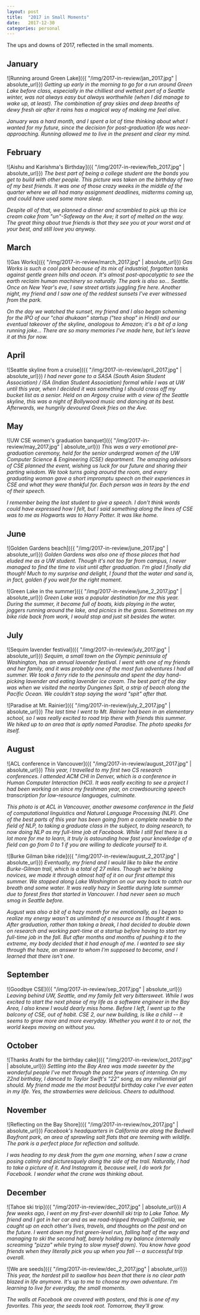 ```yaml
---
layout: post
title:  "2017 in Small Moments"
date:   2017-12-30
categories: personal
---
```


The ups and downs of 2017, reflected in the small moments.

## January
![Running around Green Lake]({{ "/img/2017-in-review/jan_2017.jpg" | absolute_url}})
*Getting up early in the morning to go for a run around Green Lake before class,
especially in the chilliest and wettest part of a Seattle winter, was not always
easy but always worthwhile (when I did manage to wake up, at least).
The combination of gray skies and deep breaths of dewy fresh air after it rains has
a magical way of making me feel alive.*

*January was a hard month, and I spent a lot of time thinking about what I wanted
for my future, since the decision for post-graduation life was near-approaching.
Running allowed me to live in the present and clear my mind.*

## February
![Aishu and Karishma's Birthday]({{ "/img/2017-in-review/feb_2017.jpg" | absolute_url}})
*The best part of being a college student are the bonds you get to build with other people.
This picture was taken on the birthday of two of my best friends. It was
one of those crazy weeks in the middle of the quarter where we all had many
assignment deadlines, midterms coming up, and could have used some more sleep.*

*Despite all of that, we planned a dinner and scrambled to pick up this ice cream
cake from "un"-Safeway on the Ave; it sort of melted on the way. The great thing
about true friends is that they see you at your worst and at your best, and
still love you anyway.*

## March
![Gas Works]({{ "/img/2017-in-review/march_2017.jpg" | absolute_url}})
*Gas Works is such a cool park because of its mix of industrial, forgotten
tanks against gentle green hills and ocean. It's almost post-apocalyptic
to see the earth reclaim human machinery so naturally. The park is also so... Seattle.
Once on New Year's eve, I saw street artists juggling fire here. Another night,
my friend and I saw one of the reddest sunsets I've ever witnessed from the park.*

*On the day we watched the sunset, my friend and I also began scheming for the
IPO of our "chai dhukaan" startup ("tea shop" in Hindi) and our eventual takeover
of the skyline, analogous to Amazon; it's a bit of a long running joke...
There are so many memories I've made here, but let's leave it at this for now.*

## April
![Seattle skyline from a cruise]({{ "/img/2017-in-review/april_2017.jpg" | absolute_url}})
*I had never gone to a SASA (South Asian Student Association) / ISA (Indian Student Association)
formal while I was at UW until this year, when I decided it was
something I should cross off my bucket list as a senior. Held on an Argosy cruise with
a view of the Seattle skyline, this was a night of Bollywood music and dancing
at its best. Afterwards, we hungrily devoured Greek fries on the Ave.*

## May
![UW CSE women's graduation banquet]({{ "/img/2017-in-review/may_2017.jpg" | absolute_url}})
*This was a very emotional pre-graduation ceremony, held for the senior
undergrad women of the UW Computer Science & Engineering (CSE) department. The amazing
advisors of CSE planned the event, wishing us luck for our future and sharing
their parting wisdom. We took turns going around the room, and every graduating woman
gave a short impromptu speech on their experiences in CSE and what they were thankful for.
Each person was in tears by the end of their speech.*

*I remember being the last student to give a speech. I don't think words could have
expressed how I felt, but I said something along the lines of CSE was to me
as Hogwarts was to Harry Potter. It was like home.*

## June
![Golden Gardens beach]({{ "/img/2017-in-review/june_2017.jpg" | absolute_url}})
*Golden Gardens was also one of those places that had eluded me
as a UW student. Though it's not too far from campus, I never managed to find the
time to visit until after graduation. I'm glad I finally did though! Much to
my surprise and delight, I found that the water and sand is, in fact, golden if
you wait for the right moment.*

![Green Lake in the summer]({{ "/img/2017-in-review/june_2_2017.jpg" | absolute_url}})
*Green Lake was a popular destination for me this year. During the summer, it
became full of boats, kids playing in the water, joggers running around the lake,
and picnics in the grass. Sometimes on my bike ride back from work, I would stop
and just sit besides the water.*

## July
![Sequim lavender festival]({{ "/img/2017-in-review/july_2017.jpg" | absolute_url}})
*Sequim, a small town on the Olympic peninsula of Washington, has an annual lavender
festival. I went with one of my friends and her family, and it was probably
one of the most fun adventures I had all summer. We took a ferry ride to the
peninsula and spent the day hand-picking lavender and eating lavender ice cream.
The best part of the day was when we visited the nearby Dungenes Spit, a strip of beach
along the Pacific Ocean. We couldn't stop saying the word "spit" after that.*

![Paradise at Mt. Rainier]({{ "/img/2017-in-review/july_2_2017.jpg" | absolute_url}})
*The last time I went to Mt. Rainier had been in an elementary school, so I was
really excited to road trip there with friends this summer. We hiked up to an area
that is aptly named Paradise. The photo speaks for itself.*

## August
![ACL conference in Vancouver]({{ "/img/2017-in-review/august_2017.jpg" | absolute_url}})
*This year, I travelled to my first two CS research conferences. I attended ACM CHI
in Denver, which is a conference in Human Computer Interaction (HCI). It was really exciting
to see a project I had been working on since my freshman year, on crowdsourcing speech
transcription for low-resource languages, culminate.*

*This photo is at ACL in Vancouver,
another awesome conference in the field of computational linguistics and Natural
Language Processing (NLP). One of the best parts of this year has been going from a complete newbie
to the field of NLP, to taking a graduate class in the subject, to doing research, to now doing
NLP as my full-time job at Facebook. While I still feel there is a lot more for me to learn,
it truly is astounding how fast your knowledge of a field can go from 0 to 1
if you are willing to dedicate yourself to it.*

![Burke Gilman bike ride]({{ "/img/2017-in-review/august_2_2017.jpg" | absolute_url}})
*Eventually, my friend and I would like to bike the entire Burke-Gilman trail,
which is a total of 27 miles. Though we're biking novices, we made it through
almost half of it on our first attempt this summer. We stopped along Lake Washington on our
way back to catch our breath and some water. It was really hazy in Seattle during
late summer due to forest fires that started in Vancouver. I had never seen
so much smog in Seattle before.*

*August was also a bit of a hazy month for me emotionally, as I began to realize my energy
wasn't as unlimited of a resource as I thought it was. After graduation, rather than taking
a break, I had decided to double down on research and working part-time at a startup
before having to start my full-time job in the fall. But after months and months
of pushing it to the extreme, my body decided that it had enough of me. I wanted
to see sky through the haze, an answer to whom I'm supposed to become,
and I learned that there isn't one.*


## September
![Goodbye CSE]({{ "/img/2017-in-review/sep_2017.jpg" | absolute_url}})
*Leaving behind UW, Seattle, and my family felt very bittersweet. While I was excited to start
the next phase of my life as a software engineer in the Bay Area,
I also knew I would dearly miss home. Before I left,
I went up to the balcony of CSE, out of habit. CSE 2, our new building, is
like a child -- it seems to grow more and more everyday.
Whether you want it to or not, the world keeps moving on without you.*


## October
![Thanks Arathi for the birthday cake]({{ "/img/2017-in-review/oct_2017.jpg" | absolute_url}})
*Settling into the Bay Area was made sweeter by the wonderful people I've met
through the past few years of interning. On my 22nd birthday, I danced to Taylor Swift's "22"
song, as any millennial girl should. My friend made me the most beautiful birthday
cake I've ever eaten in my life. Yes, the strawberries were delicious. Cheers to
adulthood.*


## November
![Reflecting on the Bay Shore]({{ "/img/2017-in-review/nov_2017.jpg" | absolute_url}})
*Facebook's headquarters in California are along the Bedwell Bayfront park, an
area of sprawling salt flats that are teeming with wildlife. The park is a
perfect place for reflection and solitude.*

*I was heading to my desk from the gym one morning, when I saw a crane posing
calmly and picturesquely along the side of the trail. Naturally, I had to take a
picture of it. And Instagram it, because well, I do work for Facebook.
I wonder what the crane was thinking about.*


## December
![Tahoe ski trip]({{ "/img/2017-in-review/dec_2017.jpg" | absolute_url}})
*A few weeks ago, I went on my first-ever downhill ski trip to Lake Tahoe. My friend and
I got in her car and as we road-tripped through California, we caught up on
each other's lives, travels, and thoughts on the past and on the future. I went
down my first green-level run, falling half of the way and managing to ski the second
half, barely holding my balance (internally screaming "pizza" while trying to slow myself
down). You know have good friends when they literally pick you up when you fall --
a successful trip overall.*

![We are seeds]({{ "/img/2017-in-review/dec_2_2017.jpg" | absolute_url}})
*This year, the hardest pill to swallow has been that there is no clear path
blazed in life anymore. It's up to me to choose my own adventure. I'm learning
to live for everyday, the small moments.*

*The walls at Facebook are covered with posters, and this is one of my
favorites. This year, the seeds took root. Tomorrow, they'll grow.*
